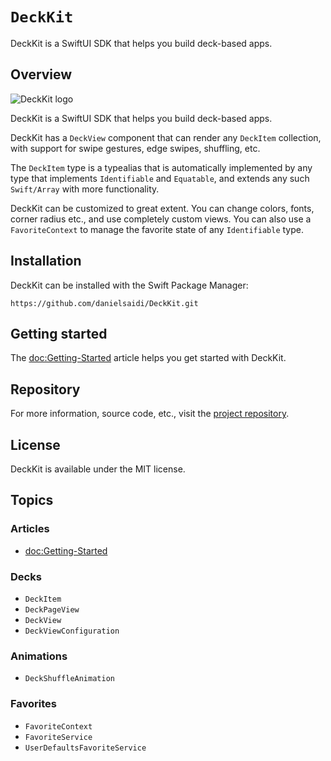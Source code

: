 # ``DeckKit``

DeckKit is a SwiftUI SDK that helps you build deck-based apps.



## Overview

![DeckKit logo](Logo.png)

DeckKit is a SwiftUI SDK that helps you build deck-based apps.

DeckKit has a ``DeckView`` component that can render any ``DeckItem`` collection, with support for swipe gestures, edge swipes, shuffling, etc.

The ``DeckItem`` type is a typealias that is automatically implemented by any type that implements `Identifiable` and `Equatable`, and extends any such ``Swift/Array`` with more functionality.

DeckKit can be customized to great extent. You can change colors, fonts, corner radius etc., and use completely custom views. You can also use a ``FavoriteContext`` to manage the favorite state of any `Identifiable` type.



## Installation

DeckKit can be installed with the Swift Package Manager:

```
https://github.com/danielsaidi/DeckKit.git
```



## Getting started

The <doc:Getting-Started> article helps you get started with DeckKit.



## Repository

For more information, source code, etc., visit the [project repository](https://github.com/danielsaidi/DeckKit).



## License

DeckKit is available under the MIT license.



## Topics

### Articles

- <doc:Getting-Started>

### Decks

- ``DeckItem``
- ``DeckPageView``
- ``DeckView``
- ``DeckViewConfiguration``

### Animations

- ``DeckShuffleAnimation``

### Favorites

- ``FavoriteContext``
- ``FavoriteService``
- ``UserDefaultsFavoriteService``
